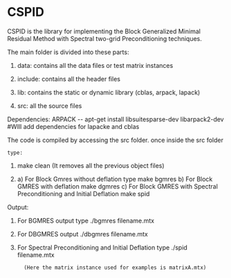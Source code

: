 # CSPID
CSPID is the library for implementing the Block Generalized Minimal Residual Method with Spectral two-grid Preconditioning techniques. 

The main folder is divided into these parts: 

1. data: contains all the data files or test matrix instances

2. include: contains all the header files

3. lib: contains the static or dynamic library (cblas, arpack, lapack)

4. src: all the source files 

Dependencies: ARPACK -- apt-get install libsuitesparse-dev libarpack2-dev 
             #WIll add dependencies for lapacke and cblas

The code is compiled by accessing the src folder. 
once inside the src folder 
   
    type: 
  
  1) make clean (It removes all the previous object files)  
  
  2)  a) For Block Gmres without deflation type 
        make bgmres
      b) For Block GMRES with deflation
        make dgmres
      c) For Block GMRES with Spectral Preconditioning and Initial Deflation
         make spid
 
  Output: 
     

 1) For BGMRES output type 
    ./bgmres filename.mtx 
 2) For DBGMRES output
    ./dbgmres filename.mtx
 3) For Spectral Preconditioning and Initial Deflation type 
    ./spid filename.mtx
 
          (Here the matrix instance used for examples is matrixA.mtx)
